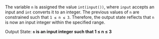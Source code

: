 The variable `n` is assigned the value `int(input())`, where `input` accepts an input and `int` converts it to an integer. The previous values of `n` are constrained such that `1 ≤ n ≤ 3`. Therefore, the output state reflects that `n` is now an input integer within the specified range.

Output State: **`n` is an input integer such that 1 ≤ n ≤ 3**